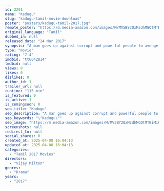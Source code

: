 ```yaml
---
id: 2201
name: "Kadugu"
slug: "kadugu-tamil-movie-download"
poster: "posters/kadugu-tamil-2017.jpg"
remote_poster: "https://m.media-amazon.com/images/M/MV5BY2QxMzdhMGQtMTBiMi00N2Y1LTg2NDAtMzNhM2M3ZGQ4MzU5XkEyXkFqcGc@._V1_SX300.jpg"
original_language: "Tamil"
dubbed_in: null
released_date: "24 Mar 2017"
synopsis: "A man goes up against corrupt and powerful people to avenge the crime committed against a child."
type: "movie"
rating: "7.4"
imdbid: "tt6642814"
tmdbid: null
views: 0
likes: 0
dislikes: 0
author_id: 1
trailer_url: null
runtime: "115 min"
is_featured: 0
is_active: 1
is_comingsoon: 0
seo_title: "Kadugu"
seo_description: "A man goes up against corrupt and powerful people to avenge the crime committed against a child."
seo_keywords: "\"Kadugu\""
seo_image: "https://m.media-amazon.com/images/M/MV5BY2QxMzdhMGQtMTBiMi00N2Y1LTg2NDAtMzNhM2M3ZGQ4MzU5XkEyXkFqcGc@._V1_SX300.jpg"
screenshots: null
redirect_to: null
social_shares: 0
created_at: 2025-04-08 16:04:13
updated_at: 2025-04-08 16:04:13
categories:
  - "Tamil 2017 Movies"
directors:
  - "Vijay Milton"
genres:
  - "Drama"
years:
  - "2017"
---
```

